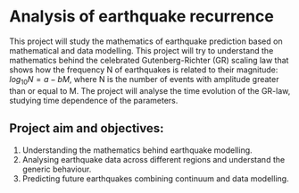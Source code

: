 # Analysis of earthquake recurrence

This project will study the mathematics of earthquake prediction based on mathematical and data modelling. 
This project will try to understand the mathematics behind the celebrated Gutenberg-Richter (GR) scaling law that shows how the frequency N of earthquakes is related to their magnitude: $log_{10} N = a-bM$, where N is the number of events with amplitude greater than or equal to M. 
The project will analyse the time evolution of the GR-law, studying time dependence of the parameters. 

## Project aim and objectives:
1. Understanding the mathematics behind earthquake modelling.
2. Analysing earthquake data across different regions and understand the generic behaviour.
3. Predicting future earthquakes combining continuum and data modelling.

